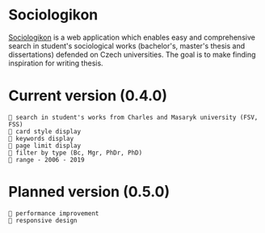 # Sociologikon

[Sociologikon](https://buresj.github.io/sociologikon/) is a web application which enables easy and comprehensive search in student's sociological works (bachelor's, master's thesis and dissertations) defended on Czech universities. The goal is to make finding inspiration for writing thesis.

# Current version (0.4.0)

    🍰 search in student's works from Charles and Masaryk university (FSV, FSS)
    🍰 card style display
    🍰 keywords display
    🍰 page limit display
    🍰 filter by type (Bc, Mgr, PhDr, PhD)
    🍰 range - 2006 - 2019

# Planned version (0.5.0)

    🍰 performance improvement
    🍰 responsive design
